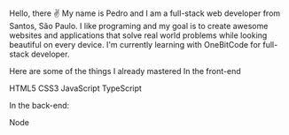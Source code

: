 Hello, there ✌
My name is Pedro and I am a full-stack web developer from Santos, São Paulo. I like programing and my goal is to create awesome websites and applications that solve real world problems while looking beautiful on every device. I'm currently learning with OneBitCode for full-stack developer.

Here are some of the things I already mastered
In the front-end

HTML5 CSS3 JavaScript TypeScript

In the back-end:

Node
